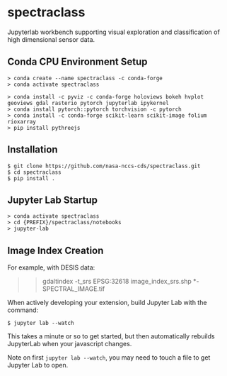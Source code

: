spectraclass
===============================

Jupyterlab workbench supporting visual exploration and classification of high dimensional sensor data.

Conda CPU Environment Setup
---------------

    > conda create --name spectraclass -c conda-forge 
    > conda activate spectraclass

    > conda install -c pyviz -c conda-forge holoviews bokeh hvplot geoviews gdal rasterio pytorch jupyterlab ipykernel
    > conda install pytorch::pytorch torchvision -c pytorch
    > conda install -c conda-forge scikit-learn scikit-image folium rioxarray
    > pip install pythreejs

Installation
------------

    $ git clone https://github.com/nasa-nccs-cds/spectraclass.git
    $ cd spectraclass
    $ pip install .

Jupyter Lab Startup
------------

    > conda activate spectraclass
    > cd {PREFIX}/spectraclass/notebooks
    > jupyter-lab

Image Index Creation
--------------------

For example, with DESIS data:

>> gdaltindex -t_srs EPSG:32618 image_index_srs.shp *-SPECTRAL_IMAGE.tif

When actively developing your extension, build Jupyter Lab with the command:

    $ jupyter lab --watch

This takes a minute or so to get started, but then automatically rebuilds JupyterLab when your javascript changes.

Note on first `jupyter lab --watch`, you may need to touch a file to get Jupyter Lab to open.

